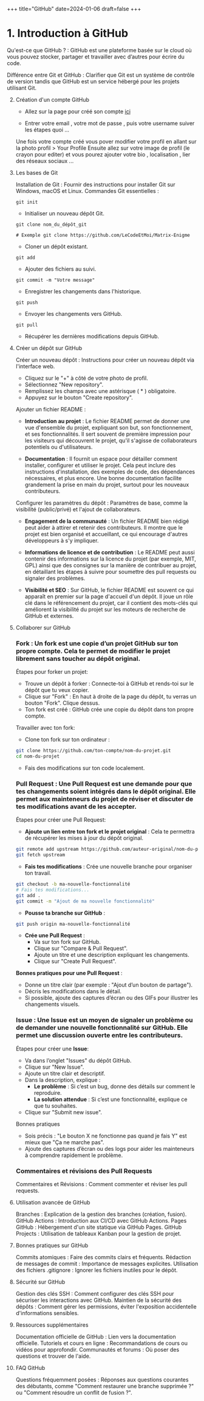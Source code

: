 +++
title="GitHub"
date=2024-01-06
draft=false
+++

# 1. Introduction à GitHub

Qu'est-ce que GitHub ? : GitHub est une plateforme basée sur le cloud où vous pouvez stocker, partager et travailler avec d’autres pour écrire du code.

Différence entre Git et GitHub : Clarifier que Git est un système de contrôle de version tandis que GitHub est un service hébergé pour les projets utilisant Git.

2. Création d'un compte GitHub

    - Allez sur la page pour créé son compte [ici](https://github.com/signup)

    - Entrer votre email , votre mot de passe , puis votre username suiver les étapes quoi ...

    Une fois votre compte créé vous pover modifier votre profil en allant sur la photo profil > Your Profile
    Ensuite allez sur votre image de profil (le crayon pour editer) et vous pourez ajouter votre bio , localisation , lier des réseaux sociaux ...

3. Les bases de Git

    Installation de Git : Fournir des instructions pour installer Git sur Windows, macOS et Linux.
    Commandes Git essentielles :

    ```
    git init
    ``` 
    - Initialiser un nouveau dépôt Git.

    ```
    git clone nom_du_dépôt_git

    # Exemple git clone https://github.com/LeCodeEtMoi/Matrix-Enigme
    ```
    - Cloner un dépôt existant.

    ```
    git add
    ```
    - Ajouter des fichiers au suivi.

    ```
    git commit -m "Votre message"
    ```
    - Enregistrer les changements dans l'historique.

    ```
    git push
    ``` 

    - Envoyer les changements vers GitHub.

    ```
    git pull
    ``` 
    - Récupérer les dernières modifications depuis GitHub.

4. Créer un dépôt sur GitHub

    Créer un nouveau dépôt : Instructions pour créer un nouveau dépôt via l'interface web.

    - Cliquez sur le "+" à côté de votre photo de profil.
    - Sélectionnez "New repository".
    - Remplissez les champs avec une astérisque ( * ) obligatoire.
    - Appuyez sur le bouton "Create repository".


    Ajouter un fichier README : 

    - **Introduction au projet** : Le fichier README permet de donner une vue d'ensemble du projet, expliquant son but, son fonctionnement, et ses fonctionnalités. Il sert souvent de première impression pour les visiteurs qui découvrent le projet, qu'il s'agisse de collaborateurs potentiels ou d'utilisateurs.

    - **Documentation** : Il fournit un espace pour détailler comment installer, configurer et utiliser le projet. Cela peut inclure des instructions d'installation, des exemples de code, des dépendances nécessaires, et plus encore. Une bonne documentation facilite grandement la prise en main du projet, surtout pour les nouveaux contributeurs.

    Configurer les paramètres du dépôt : Paramètres de base, comme la visibilité (public/privé) et l'ajout de collaborateurs.

    - **Engagement de la communauté** : Un fichier README bien rédigé peut aider à attirer et retenir des contributeurs. Il montre que le projet est bien organisé et accueillant, ce qui encourage d'autres développeurs à s'y impliquer.

    - **Informations de licence et de contribution** : Le README peut aussi contenir des informations sur la licence du projet (par exemple, MIT, GPL) ainsi que des consignes sur la manière de contribuer au projet, en détaillant les étapes à suivre pour soumettre des pull requests ou signaler des problèmes.

    - **Visibilité et SEO** : Sur GitHub, le fichier README est souvent ce qui apparaît en premier sur la page d'accueil d'un dépôt. Il joue un rôle clé dans le référencement du projet, car il contient des mots-clés qui améliorent la visibilité du projet sur les moteurs de recherche de GitHub et externes.

5. Collaborer sur GitHub
    
    ###  **Fork** : Un **fork** est une copie d’un projet GitHub sur ton propre compte. Cela te permet de modifier le projet librement sans toucher au dépôt original.

    Étapes pour forker un projet:

    - Trouve un dépôt à forker : Connecte-toi à GitHub et rends-toi sur le dépôt que tu veux copier.
    - Clique sur "Fork" : En haut à droite de la page du dépôt, tu verras un bouton "Fork". Clique dessus.
    - Ton fork est créé : GitHub crée une copie du dépôt dans ton propre compte.

    Travailler avec ton fork:

    - Clone ton fork sur ton ordinateur :
    ```bash
    git clone https://github.com/ton-compte/nom-du-projet.git
    cd nom-du-projet
    ```
    - Fais des modifications sur ton code localement.


    ### **Pull Request** : Une **Pull Request** est une demande pour que tes changements soient intégrés dans le dépôt original. Elle permet aux mainteneurs du projet de réviser et discuter de tes modifications avant de les accepter.

    Étapes pour créer une Pull Request:

    - **Ajoute un lien entre ton fork et le projet original** : Cela te permettra de récupérer les mises à jour du dépôt original.

    ```bash
    git remote add upstream https://github.com/auteur-original/nom-du-projet.git
    git fetch upstream
    ```

    - **Fais tes modifications** : Crée une nouvelle branche pour organiser ton travail.
    ```bash
    git checkout -b ma-nouvelle-fonctionnalité
    # Fais tes modifications...
    git add .
    git commit -m "Ajout de ma nouvelle fonctionnalité"
    ```

    - **Pousse ta branche sur GitHub** :
    ```bash
    git push origin ma-nouvelle-fonctionnalité
    ```

    - **Crée une Pull Request** :
        - Va sur ton fork sur GitHub.
        - Clique sur "Compare & Pull Request".
        - Ajoute un titre et une description expliquant les changements.
        - Clique sur "Create Pull Request".

    **Bonnes pratiques pour une Pull Request** : 

    - Donne un titre clair (par exemple : "Ajout d’un bouton de partage").
    - Décris les modifications dans le détail.
    - Si possible, ajoute des captures d’écran ou des GIFs pour illustrer les changements visuels.

    ### **Issue** : Une **Issue** est un moyen de signaler un problème ou de demander une nouvelle fonctionnalité sur GitHub. Elle permet une discussion ouverte entre les contributeurs.

    Étapes pour créer une **Issue**:

    - Va dans l’onglet "Issues" du dépôt GitHub.
    - Clique sur "New Issue".
    - Ajoute un titre clair et descriptif.
    - Dans la description, explique :
        - **Le problème** : Si c’est un bug, donne des détails sur comment le reproduire.
        - **La solution attendue** : Si c’est une fonctionnalité, explique ce que tu souhaites.
    - Clique sur "Submit new issue".

    Bonnes pratiques

    - Sois précis : "Le bouton X ne fonctionne pas quand je fais Y" est mieux que "Ça ne marche pas".
    - Ajoute des captures d’écran ou des logs pour aider les mainteneurs à comprendre rapidement le problème.

    ### Commentaires et révisions des Pull Requests

    Commentaires et Révisions : Comment commenter et réviser les pull requests.

6. Utilisation avancée de GitHub

    Branches : Explication de la gestion des branches (création, fusion).
    GitHub Actions : Introduction aux CI/CD avec GitHub Actions.
    Pages GitHub : Hébergement d'un site statique via GitHub Pages.
    GitHub Projects : Utilisation de tableaux Kanban pour la gestion de projet.

7. Bonnes pratiques sur GitHub

    Commits atomiques : Faire des commits clairs et fréquents.
    Rédaction de messages de commit : Importance de messages explicites.
    Utilisation des fichiers .gitignore : Ignorer les fichiers inutiles pour le dépôt.

8. Sécurité sur GitHub

    Gestion des clés SSH : Comment configurer des clés SSH pour sécuriser les interactions avec GitHub.
    Maintien de la sécurité des dépôts : Comment gérer les permissions, éviter l'exposition accidentelle d'informations sensibles.

9. Ressources supplémentaires

    Documentation officielle de GitHub : Lien vers la documentation officielle.
    Tutoriels et cours en ligne : Recommandations de cours ou vidéos pour approfondir.
    Communautés et forums : Où poser des questions et trouver de l'aide.

10. FAQ GitHub

    Questions fréquemment posées : Réponses aux questions courantes des débutants, comme "Comment restaurer une branche supprimée ?" ou "Comment résoudre un conflit de fusion ?".